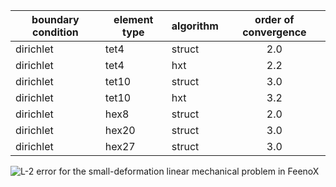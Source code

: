
 boundary condition | element type | algorithm | order of convergence
--------------------|--------------|-----------|:----------------------:
 dirichlet | tet4 | struct | 2.0
 dirichlet | tet4 | hxt | 2.2
 dirichlet | tet10 | struct | 3.0
 dirichlet | tet10 | hxt | 3.2
 dirichlet | hex8 | struct | 2.0
 dirichlet | hex20 | struct | 3.0
 dirichlet | hex27 | struct | 3.0
    
![$L-2$ error for the small-deformation linear mechanical problem in FeenoX](mechanical-cube-results.svg)

